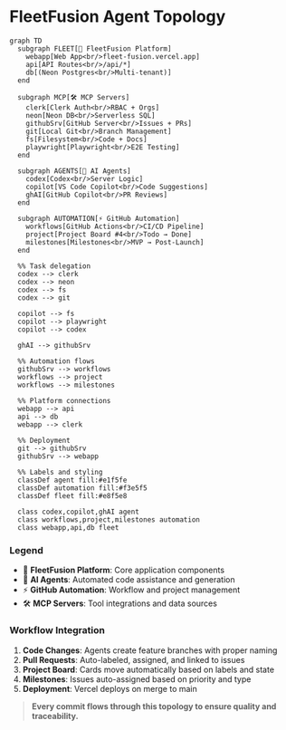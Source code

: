 # FleetFusion Agent Topology

```mermaid
graph TD
  subgraph FLEET[🚛 FleetFusion Platform]
    webapp[Web App<br/>fleet-fusion.vercel.app]
    api[API Routes<br/>/api/*]
    db[(Neon Postgres<br/>Multi-tenant)]
  end

  subgraph MCP[🛠 MCP Servers]
    clerk[Clerk Auth<br/>RBAC + Orgs]
    neon[Neon DB<br/>Serverless SQL]
    githubSrv[GitHub Server<br/>Issues + PRs]
    git[Local Git<br/>Branch Management]
    fs[Filesystem<br/>Code + Docs]
    playwright[Playwright<br/>E2E Testing]
  end

  subgraph AGENTS[🤖 AI Agents]
    codex[Codex<br/>Server Logic]
    copilot[VS Code Copilot<br/>Code Suggestions]
    ghAI[GitHub Copilot<br/>PR Reviews]
  end

  subgraph AUTOMATION[⚡ GitHub Automation]
    workflows[GitHub Actions<br/>CI/CD Pipeline]
    project[Project Board #4<br/>Todo → Done]
    milestones[Milestones<br/>MVP → Post-Launch]
  end

  %% Task delegation
  codex --> clerk
  codex --> neon
  codex --> fs
  codex --> git

  copilot --> fs
  copilot --> playwright
  copilot --> codex

  ghAI --> githubSrv
  
  %% Automation flows
  githubSrv --> workflows
  workflows --> project
  workflows --> milestones
  
  %% Platform connections
  webapp --> api
  api --> db
  webapp --> clerk
  
  %% Deployment
  git --> githubSrv
  githubSrv --> webapp
  
  %% Labels and styling
  classDef agent fill:#e1f5fe
  classDef automation fill:#f3e5f5
  classDef fleet fill:#e8f5e8
  
  class codex,copilot,ghAI agent
  class workflows,project,milestones automation
  class webapp,api,db fleet
```

### Legend
- 🚛 **FleetFusion Platform**: Core application components
- 🤖 **AI Agents**: Automated code assistance and generation
- ⚡ **GitHub Automation**: Workflow and project management
- 🛠 **MCP Servers**: Tool integrations and data sources

### Workflow Integration
1. **Code Changes**: Agents create feature branches with proper naming
2. **Pull Requests**: Auto-labeled, assigned, and linked to issues
3. **Project Board**: Cards move automatically based on labels and state
4. **Milestones**: Issues auto-assigned based on priority and type
5. **Deployment**: Vercel deploys on merge to main

> **Every commit flows through this topology to ensure quality and traceability.**
